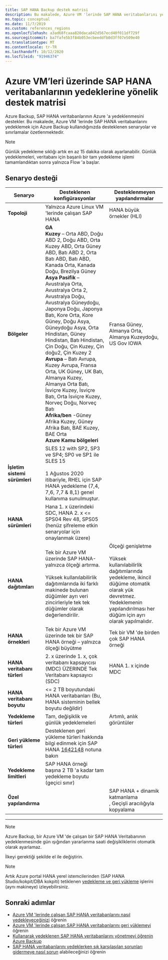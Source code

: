 ```yaml
---
title: SAP HANA Backup destek matrisi
description: Bu makalede, Azure VM 'lerinde SAP HANA veritabanlarını yedeklemek için Azure Backup kullandığınızda desteklenen senaryolar ve sınırlamalar hakkında bilgi edinin.
ms.topic: conceptual
ms.date: 11/7/2019
ms.custom: references_regions
ms.openlocfilehash: a3ad68fcaaa820daca842d567ecd40f011df729f
ms.sourcegitcommit: ba7fafe5b3f84b053ecbeeddfb0d3ff07e509e40
ms.translationtype: MT
ms.contentlocale: tr-TR
ms.lasthandoff: 10/12/2020
ms.locfileid: "91946374"
---
```

# <a name="support-matrix-for-backup-of-sap-hana-databases-on-azure-vms"></a>Azure VM’leri üzerinde SAP HANA veritabanlarının yedeklerine yönelik destek matrisi

Azure Backup, SAP HANA veritabanlarının Azure 'a yedeklenmesini destekler. Bu makalede, Azure VM 'lerinde SAP HANA veritabanlarını yedeklemek için Azure Backup kullandığınızda desteklenen senaryolar ve sınırlamalar özetlenmektedir.

> [!NOTE]
> Günlük yedekleme sıklığı artık en az 15 dakika olarak ayarlanabilir. Günlük yedeklemeleri, veritabanı için başarılı bir tam yedekleme işlemi tamamlandıktan sonra yalnızca Flow 'a başlar.

## <a name="scenario-support"></a>Senaryo desteği

| **Senaryo**               | **Desteklenen konfigürasyonlar**                                | **Desteklenmeyen yapılandırmalar**                              |
| -------------------------- | ------------------------------------------------------------ | ------------------------------------------------------------ |
| **Topoloji**               | Yalnızca Azure Linux VM 'lerinde çalışan SAP HANA                    | HANA büyük örnekler (HLI)                                   |
| **Bölgeler**                   | **GA**<br> **Kuzey** – Orta ABD, Doğu ABD 2, Doğu ABD, Orta Kuzey ABD, Orta Güney ABD, Batı ABD 2, Orta Batı ABD, Batı ABD, Kanada Orta, Kanada Doğu, Brezilya Güney <br> **Asya Pasifik** – Avustralya Orta, Avustralya Orta 2, Avustralya Doğu, Avustralya Güneydoğu, Japonya Doğu, Japonya Batı, Kore Orta, Kore Güney, Doğu Asya, Güneydoğu Asya, Orta Hindistan, Güney Hindistan, Batı Hindistan, Çin Doğu, Çin Kuzey, Çin doğu2, Çin Kuzey 2 <br> **Avrupa** – Batı Avrupa, Kuzey Avrupa, Fransa Orta, UK Güney, UK Batı, Almanya Kuzey, Almanya Orta Batı, İsviçre Kuzey, İsviçre Batı, Orta İsviçre Kuzey, Norveç Doğu, Norveç Batı <br> **Afrika/ben** -Güney Afrika Kuzey, Güney Afrika Batı, BAE Kuzey, BAE Orta  <BR>  **Azure Kamu bölgeleri** | Fransa Güney, Almanya Orta, Almanya Kuzeydoğu, US Gov IOWA |
| **İşletim sistemi sürümleri**            | SLES 12 with SP2, SP3 ve SP4; SP0 ve SP1 ile SLES 15 <br><br>  1 Ağustos 2020 itibariyle, RHEL için SAP HANA yedekleme (7,4, 7,6, 7,7 & 8,1) genel kullanıma sunulmuştur.                |                                             |
| **HANA sürümleri**          | Hana 1. x üzerindeki SDC, HANA 2. x <= SPS04 Rev 48, SPS05 (henüz şifreleme etkin senaryolar için onaylanmak üzere)      |                                                            |
| **HANA dağıtımları**       | Tek bir Azure VM üzerinde SAP HANA-yalnızca ölçeği artırma. <br><br> Yüksek kullanılabilirlik dağıtımlarında iki farklı makinede bulunan düğümler ayrı veri zincirleriyle tek tek düğümler olarak değerlendirilir.               | Ölçeği genişletme <br><br> Yüksek kullanılabilirlik dağıtımlarında yedekleme, ikincil düğüme otomatik olarak yük devretmez. Yedeklemenin yapılandırılması her düğüm için ayrı olarak yapılmalıdır.                                           |
| **HANA örnekleri**         | Tek bir Azure VM üzerinde tek bir SAP HANA örneği – yalnızca ölçeği büyütme | Tek bir VM 'de birden çok SAP HANA örneği                  |
| **HANA veritabanı türleri**    | 2. x üzerinde 1. x, çok veritabanı kapsayıcısı (MDC) ÜZERINDE Tek Veritabanı kapsayıcı (SDC) | HANA 1. x içinde MDC                                              |
| **HANA veritabanı boyutu**     | <= 2 TB boyutundaki HANA veritabanları (Bu, HANA sisteminin bellek boyutu değildir)               |                                                              |
| **Yedekleme türleri**           | Tam, değişiklik ve günlük yedeklemeleri                          | Artımlı, anlık görüntüler                                       |
| **Geri yükleme türleri**          | Desteklenen geri yükleme türleri hakkında bilgi edinmek için SAP HANA [1642148](https://launchpad.support.sap.com/#/notes/1642148) notuna bakın |                                                              |
| **Yedekleme limitleri**          | SAP HANA örneği başına 2 TB 'a kadar tam yedekleme boyutu (geçici sınır)         |                                                              |
| **Özel yapılandırma** |                                                              | SAP HANA + dinamik katmanlama <br>  , Geçişli aracılığıyla kopyalama        |

------

>[!NOTE]
>Azure Backup, bir Azure VM 'de çalışan bir SAP HANA Veritabanının yedeklenmesinde gün ışığından yararlanma saati değişikliklerini otomatik olarak ayarlamaz.
>
>İlkeyi gerektiği şekilde el ile değiştirin.

> [!NOTE]
> Artık Azure portal HANA yerel istemcilerinden (SAP HANA Studio/kokpit/DBA kokpiti) tetiklenen [yedekleme ve geri yükleme](./sap-hana-db-manage.md#monitor-manual-backup-jobs-in-the-portal) işlerini (aynı makineye) izleyebilirsiniz.

## <a name="next-steps"></a>Sonraki adımlar

* [Azure VM 'lerinde çalışan SAP HANA veritabanlarını nasıl yedekleyeceğinizi](./backup-azure-sap-hana-database.md) öğrenin
* [Azure VM 'lerinde çalışan SAP HANA veritabanlarını geri yüklemeyi](./sap-hana-db-restore.md) öğrenin
* [Kullanarak yedeklenen SAP HANA veritabanlarını yönetmeyi öğrenin Azure Backup](sap-hana-db-manage.md)
* [SAP HANA veritabanlarını yedeklerken sık karşılaşılan sorunları gidermeye nasıl sorun](./backup-azure-sap-hana-database-troubleshoot.md) alabileceğinizi öğrenin
